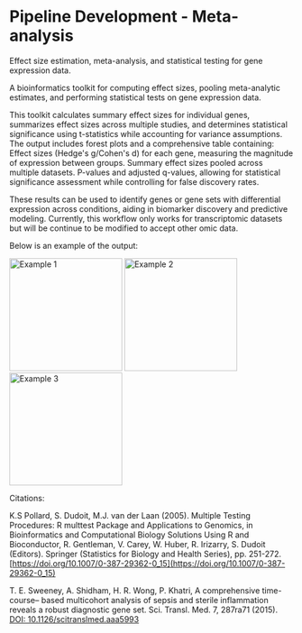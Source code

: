 # Pipeline Development - Meta-analysis
Effect size estimation, meta-analysis, and statistical testing for gene expression data.

A bioinformatics toolkit for computing effect sizes, pooling meta-analytic estimates, and performing statistical tests on gene expression data. 

This toolkit calculates summary effect sizes for individual genes, summarizes effect sizes across multiple studies, and determines statistical significance using t-statistics while accounting for variance assumptions. The output includes forest plots and a comprehensive table containing:
Effect sizes (Hedge's g/Cohen's d) for each gene, measuring the magnitude of expression between groups.
Summary effect sizes pooled across multiple datasets.
P-values and adjusted q-values, allowing for statistical significance assessment while controlling for false discovery rates.

These results can be used to identify genes or gene sets with differential expression across conditions, aiding in biomarker discovery and predictive modeling. Currently, this workflow only works for transcriptomic datasets but will be continue to be modified to accept other omic data.


Below is an example of the output:

<img src="BOLA1.jpg" alt="Example 1" width="200">
<img src="CYP4F3.jpg" alt="Example 2" width="200">
<img src="VEGFA.jpg" alt="Example 3" width="200">




Citations: 

K.S Pollard, S. Dudoit, M.J. van der Laan (2005). Multiple Testing Procedures: R multtest Package and
  Applications to Genomics, in Bioinformatics and Computational Biology Solutions Using R and Bioconductor,
  R. Gentleman, V. Carey, W. Huber, R. Irizarry, S. Dudoit (Editors). Springer (Statistics for Biology and
  Health Series), pp. 251-272. [https://doi.org/10.1007/0-387-29362-0_15](https://doi.org/10.1007/0-387-29362-0_15)

T. E. Sweeney, A. Shidham, H. R. Wong, P. Khatri, A comprehensive time-course–
based multicohort analysis of sepsis and sterile inflammation reveals a robust diagnostic
gene set. Sci. Transl. Med. 7, 287ra71 (2015). [DOI: 10.1126/scitranslmed.aaa5993](https://doi.org/10.1126/scitranslmed.aaa5993)

